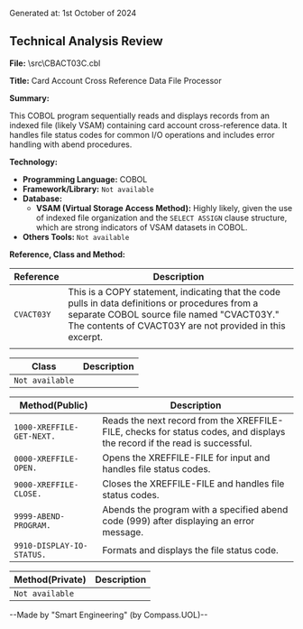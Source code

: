 Generated at: 1st October of 2024

## Technical Analysis Review

**File:**  \src\CBACT03C.cbl

**Title:**  Card Account Cross Reference Data File Processor

**Summary:** 

This COBOL program sequentially reads and displays records from an indexed file (likely VSAM) containing card account cross-reference data. It handles file status codes for common I/O operations and includes error handling with abend procedures.

**Technology:**

* **Programming Language:** COBOL 
* **Framework/Library:**  `Not available`
* **Database:**
  * **VSAM (Virtual Storage Access Method):**  Highly likely, given the use of indexed file organization and the `SELECT ASSIGN` clause structure, which are strong indicators of VSAM datasets in COBOL.
* **Others Tools:** `Not available`

**Reference, Class and Method:**

| Reference | Description |
|---|---|
| `CVACT03Y` | This is a COPY statement, indicating that the code pulls in data definitions or procedures from a separate COBOL source file named "CVACT03Y." The contents of CVACT03Y are not provided in this excerpt. |
|  |  |


| Class | Description |
|---|---|
| `Not available` |  |

| Method(Public) | Description |
|---|---|
| `1000-XREFFILE-GET-NEXT.` | Reads the next record from the XREFFILE-FILE, checks for status codes, and displays the record if the read is successful. |
| `0000-XREFFILE-OPEN.` | Opens the XREFFILE-FILE for input and handles file status codes. |
| `9000-XREFFILE-CLOSE.` | Closes the XREFFILE-FILE and handles file status codes. |
| `9999-ABEND-PROGRAM.` |  Abends the program with a specified abend code (999) after displaying an error message. |
| `9910-DISPLAY-IO-STATUS.` | Formats and displays the file status code. |

| Method(Private) | Description |
|---|---|
| `Not available` |  |

--Made by "Smart Engineering" (by Compass.UOL)--